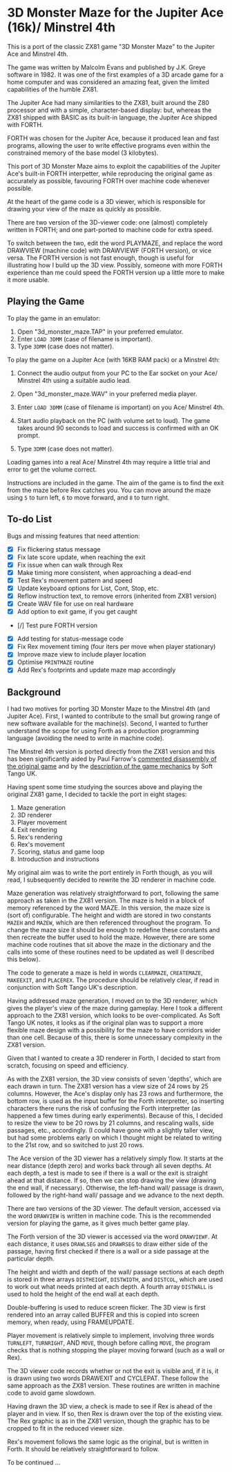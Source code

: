 # 3D Monster Maze for the Jupiter Ace (16k)/ Minstrel 4th

This is a port of the classic ZX81 game "3D Monster Maze" to the Jupiter Ace and Minstrel 4th.

The game was written by Malcolm Evans and published by J.K. Greye software in 1982. It was one of the first examples of a 3D arcade game for a home computer and was considered an amazing feat, given the limited capabilities of the humble ZX81.

The Jupiter Ace had many similarities to the ZX81, built around the Z80 processor and with a simple, character-based display: but, whereas the ZX81 shipped with BASIC as its built-in language, the Jupiter Ace shipped with FORTH.

FORTH was chosen for the Jupiter Ace, because it produced lean and fast programs, allowing the user to write effective programs even within the constrained memory of the base model (3 kilobytes).

This port of 3D Monster Maze aims to exploit the capabilities of the Jupiter Ace's built-in FORTH interpetter, while reproducing the original game as accurately as possible, favouring FORTH over machine code whenever possible.

At the heart of the game code is a 3D viewer, which is responsible for drawing your view of the maze as quickly as possible.

There are two version of the 3D-viewer code: one (almost) completely written in FORTH; and one part-ported to machine code for extra speed.

To switch between the two, edit the word PLAYMAZE, and replace the word DRAWVIEW (machine code) with DRAWVIEWF (FORTH version), or vice versa. The FORTH version is not fast enough, though is useful for illustrating how I build up the 3D view. Possibly, someone with more FORTH experience than me could speed the FORTH version up a little more to make it more usable.

## Playing the Game

To play the game in an emulator:

1. Open "3d_monster_maze.TAP" in your preferred emulator.
2. Enter `LOAD 3DMM` (case of filename is important).
3. Type `3DMM` (case does not matter).

To play the game on a Jupiter Ace (with 16KB RAM pack) or a Minstrel 4th:

1. Connect the audio output from your PC to the Ear socket on your Ace/ Minstrel 4th using a suitable audio lead.

2. Open "3d_monster_maze.WAV" in your preferred media player.

3. Enter `LOAD 3DMM` (case of filename is important) on you Ace/ Minstrel 4th.

3. Start audio playback on the PC (with volume set to loud). The game takes around 90 seconds to load and success is confirmed with an OK prompt.

4. Type `3DMM` (case does not matter).

Loading games into a real Ace/ Minstrel 4th may require a little trial and error to get the volume correct.

Instructions are included in the game. The aim of the game is to find the exit from the maze before Rex catches you. You can move around the maze using `5` to turn left, `6` to move forward, and `8` to turn right.

## To-do List

Bugs and missing features that need attention:

- [x] Fix flickering status message
- [x] Fix late score update, when reaching the exit
- [x] Fix issue when can walk through Rex
- [x] Make timing more consistent, when approaching a dead-end
- [x] Test Rex's movement pattern and speed
- [x] Update keyboard options for List, Cont, Stop, etc.
- [x] Reflow instruction text, to remove errors (inherited from ZX81 version)
- [x] Create WAV file for use on real hardware
- [x] Add option to exit game, if you get caught
- [/] Test pure FORTH version
- [x] Add testing for status-message code
- [x] Fix Rex movement timing (four iters per move when player stationary)
- [x] Improve maze view to include player location
- [x] Optimise `PRINTMAZE` routine 
- [x] Add Rex's footprints and update maze map accordingly

## Background

I had two motives for porting 3D Monster Maze to the Minstrel 4th (and Jupiter Ace). First, I wanted to contribute to the small but growing range of new software available for the machine(s). Second, I wanted to further understand the scope for using Forth as a production programming language (avoiding the need to write in machine code).

The Minstrel 4th version is ported directly from the ZX81 version and this has been significantly aided by Paul Farrow's [commented disassembly of the original game](http://www.fruitcake.plus.com/Sinclair/ZX81/Disassemblies/MonsterMaze.htm) and by the [description of the game mechanics](https://softtangouk.wixsite.com/soft-tango-uk/3d-monster-maze) by Soft Tango UK.

Having spent some time studying the sources above and playing the original ZX81 game, I decided to tackle the port in eight stages:

1. Maze generation
2. 3D renderer
3. Player movement
4. Exit rendering
5. Rex's rendering
6. Rex's movement
7. Scoring, status and game loop
8. Introduction and instructions

My original aim was to write the port entirely in Forth though, as you will read, I subsequently decided to rewrite the 3D renderer in machine code.

Maze generation was relatively straightforward to port, following the same approach as taken in the ZX81 version. The maze is held in a block of memory referenced by the word MAZE. In this version, the maze size is (sort of) configurable. The height and width are stored in two constants `MAZEH` and `MAZEW`, which are then referenced throughout the program. To change the maze size it should be enough to redefine these constants and then recreate the buffer used to hold the maze. However, there are some machine code routines that sit above the maze in the dictionary and the calls into some of these routines need to be updated as well (I described this below).

The code to generate a maze is held in words `CLEARMAZE`, `CREATEMAZE`, `MAKEEXIT`, and `PLACEREX`. The procedure should be relatively clear, if read in conjunction with Soft Tango UK's description.

Having addressed maze generation, I moved on to the 3D renderer, which gives the player's view of the maze during gameplay. Here I took a different approach to the ZX81 version, which looks to be over-complicated. As Soft Tango UK notes, it looks as if the original plan was to support a more flexible maze design with a possibility for the maze to have corridors wider than one cell. Because of this, there is some unnecessary complexity in the ZX81 version.

Given that I wanted to create a 3D renderer in Forth, I decided to start from scratch, focusing on speed and efficiency. 

As with the ZX81 version, the 3D view consists of seven 'depths', which are each drawn in turn. The ZX81 version has a view size of 24 rows by 25 columns. However, the Ace's display only has 23 rows and furthermore, the bottom row, is used as the input buffer for the Forth interpretter, so inserting characters there runs the risk of confusing the Forth interpretter (as happened a few times during early experiments). Because of this, I decided to resize the view to be 20 rows by 21 columns, and rescaling walls, side passages, etc., accordingly. (I could have gone with a slightly taller view, but had some problems early on which I thought might be related to writing to the 21st row, and so switched to just 20 rows.

The Ace version of the 3D viewer has a relatively simply flow. It starts at the near distance (depth zero) and works back through all seven depths. At each depth, a test is made to see if there is a wall or the exit is straight ahead at that distance. If so, then we can stop drawing the view (drawing the end wall, if necessary). Otherwise, the left-hand wall/ passage is drawn, followed by the right-hand wall/ passage and we advance to the next depth.

There are two versions of the 3D viewer. The default version, accessed via the word `DRAWVIEW` is written in machine code. This is the recommended version for playing the game, as it gives much better game play.

The Forth version of the 3D viewer is accessed via the word `DRAWVIEWF`. At each distance, it uses `DRAWLSEG` and `DRAWRSEG` to draw either side of the passage, having first checked if there is a wall or a side passage at the particular depth.

The height and width and depth of the wall/ passage sections at each depth is stored in three arrays `DISTHEIGHT`, `DISTWIDTH`, and `DISTCOL`, which are used to work out what needs printed at each depth. A fourth array `DISTWALL` is used to hold the height of the end wall at each depth.

Double-buffering is used to reduce screen flicker. The 3D view is first rendered into an array called BUFFER and this is copied into screen memory, when ready, using FRAMEUPDATE.

Player movement is relatively simple to implement, involving three words `TURNLEFT`, `TURNRIGHT`, AND `MOVE`, though before calling `MOVE`, the program checks that is nothing stopping the player moving forward (such as a wall or Rex). 

The 3D viewer code records whether or not the exit is visible and, if it is, it is drawn using two words DRAWEXIT and CYCLEPAT. These follow the same approach as the ZX81 version. These routines are written in machine code to avoid game slowdown.

Having drawn the 3D view, a check is made to see if Rex is ahead of the player and in view. If so, then Rex is drawn over the top of the existing view. The Rex graphic is as in the ZX81 version, though the graphic has to be cropped to fit in the reduced viewer size.

Rex's movement follows the same logic as the original, but is written in Forth. It should be relatively straightforward to follow. 

To be continued ...
